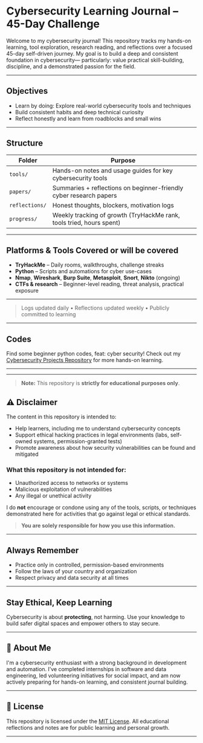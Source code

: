 # Cybersecurity Learning Journal – 45-Day Challenge

Welcome to my cybersecurity journal! This repository tracks my hands-on learning, tool exploration, research reading, and reflections over a focused 45-day self-driven journey. My goal is to build a deep and consistent foundation in cybersecurity— particularly: value practical skill-building, discipline, and a demonstrated passion for the field.

---

## Objectives

- Learn by doing: Explore real-world cybersecurity tools and techniques
- Build consistent habits and deep technical curiosity
- Reflect honestly and learn from roadblocks and small wins

---

## Structure

| Folder | Purpose |
|--------|---------|
| `tools/` | Hands-on notes and usage guides for key cybersecurity tools |
| `papers/` | Summaries + reflections on beginner-friendly cyber research papers |
| `reflections/` | Honest thoughts, blockers, motivation logs |
| `progress/` | Weekly tracking of growth (TryHackMe rank, tools tried, hours spent) |


---

## Platforms & Tools Covered or will be covered 

- **TryHackMe** – Daily rooms, walkthroughs, challenge streaks
- **Python** – Scripts and automations for cyber use-cases
- **Nmap**, **Wireshark**, **Burp Suite**, **Metasploit**, **Snort**, **Nikto** (ongoing)
- **CTFs & research** – Beginner-level reading, threat analysis, practical exposure

---

> Logs updated daily • Reflections updated weekly • Publicly committed to learning

---

## Codes 
Find some beginner python codes, feat: cyber security! 
Check out my [Cybersecurity Projects Repository](https://github.com/BhavanaNannuru/cyber_projects) for more hands-on learning.

---
---

> **Note:** This repository is **strictly for educational purposes only**.



## ⚠️ Disclaimer

The content in this repository is intended to:

- Help learners, including me to  understand cybersecurity concepts
- Support ethical hacking practices in legal environments (labs, self-owned systems, permission-granted tests)
- Promote awareness about how security vulnerabilities can be found and mitigated

### What this repository is **not** intended for:

- Unauthorized access to networks or systems  
- Malicious exploitation of vulnerabilities  
- Any illegal or unethical activity  

I do **not** encourage or condone using any of the tools, scripts, or techniques demonstrated here for activities that go against legal or ethical standards.

> **You are solely responsible for how you use this information.**

---

## Always Remember

- Practice only in controlled, permission-based environments
- Follow the laws of your country and organization
- Respect privacy and data security at all times

---

## Stay Ethical, Keep Learning
Cybersecurity is about **protecting**, not harming. Use your knowledge to build safer digital spaces and empower others to stay secure.

---

## 🔗 About Me

I'm a cybersecurity enthusiast with a strong background in development and automation. I’ve completed internships in software and data engineering, led volunteering initiatives for social impact, and am now actively preparing for hands-on learning, and consistent journal building.

---

## 🧷 License

This repository is licensed under the [MIT License](LICENSE). All educational reflections and notes are for public learning and personal growth.

---

